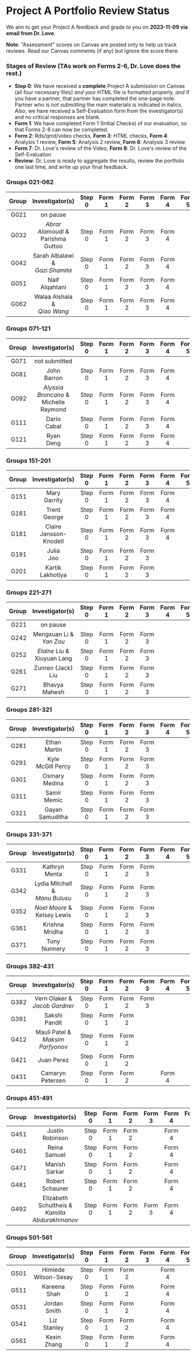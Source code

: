 # Project A Portfolio Review Status

We aim to get your Project A feedback and grade to you on **2023-11-09 via email from Dr. Love**. 

**Note**: "Assessment" scores on Canvas are posted only to help us track reviews. Read our Canvas comments (if any) but ignore the score there.

### Stages of Review (TAs work on Forms 2-6, Dr. Love does the rest.)

- **Step 0**: We have received a **complete** Project A submission on Canvas (all four necessary files) *and* your HTML file is formatted properly, *and* if you have a partner, that partner has completed the one-page note. Partner who is *not submitting* the main materials is indicated in italics. *Also*, we have received a Self-Evaluation form from the investigator(s) and no critical responses are blank.
- **Form 1**: We have completed Form 1 (Initial Checks) of our evaluation, so that Forms 2-8 can now be completed.
- **Form 2**: Rds/qmd/video checks, **Form 3**: HTML checks, **Form 4**: Analysis 1 review, **Form 5**: Analysis 2 review, **Form 6**: Analysis 3 review
- **Form 7**: Dr. Love's review of the Video, **Form 8**: Dr. Love's review of the Self-Evaluation
- **Review**: Dr. Love is ready to aggregate the results, review the portfolio one last time, and write up your final feedback.

### Groups 021-062

Group | Investigator(s) | Step 0 | Form 1 | Form 2 | Form 3 | Form 4 | Form 5 | Form 6 | Form 7 | Form 8 | Review |
-----: | :-------------------------: | :-----: | :-----: | :-----: | :-----: | :-----: | :-----: | :-----: | :-----: | :-----: | :-----: |
G021 | on pause |
G032 | *Abrar Alamoudi* & <br /> Parishma Guttoo | Step 0 | Form 1 | Form 2 | Form 3 | Form 4 | | | | Form 8 |
G042 | Sarah Albalawi & <br /> *Gazi Shamita* | Step 0 | Form 1 | Form 2 | Form 3 | Form 4 | | | | Form 8 |
G051 | Naif <br /> Alqahtani | Step 0 | Form 1 | Form 2 | Form 3 | Form 4 |
G062 | Walaa Alshaia & <br /> *Qiao Wang* | Step 0 | Form 1 | Form 2 | Form 3 | Form 4 | | | | Form 8 |

### Groups 071-121

Group | Investigator(s) | Step 0 | Form 1 | Form 2 | Form 3 | Form 4 | Form 5 | Form 6 | Form 7 | Form 8 | Review |
-----: | :-------------------------: | :-----: | :-----: | :-----: | :-----: | :-----: | :-----: | :-----: | :-----: | :-----: | :-----: |
G071 | not submitted |
G081 | John <br /> Barron | Step 0 | Form 1 | Form 2 | Form 3 | Form 4 | 
G092 | *Alyssia Broncano* & <br /> Michelle Raymond | Step 0 | Form 1 | Form 2 | Form 3 | Form 4 | | Form 6 | | Form 8 |
G111 | Dario <br /> Cabal | Step 0 | Form 1 | Form 2 | Form 3 | Form 4 | | | | Form 8 | 
G121 | Ryan <br /> Deng | Step 0 | Form 1 | Form 2 | Form 3 | Form 4 | 

### Groups 151-201

Group | Investigator(s) | Step 0 | Form 1 | Form 2 | Form 3 | Form 4 | Form 5 | Form 6 | Form 7 | Form 8 | Review |
-----: | :-------------------------: | :-----: | :-----: | :-----: | :-----: | :-----: | :-----: | :-----: | :-----: | :-----: | :-----: |
G151 | Mary <br /> Garrity | Step 0 | Form 1 | Form 2 | Form 3 | Form 4 | | | | Form 8 |
G161 | Trent <br /> George | Step 0 | Form 1 | Form 2 | Form 3 | Form 4 | | | | Form 8 |
G181 | Claire <br /> Jansson-Knodell | Step 0 | Form 1 | Form 2 | Form 3 | Form 4 | | | | Form 8 |
G191 | Julia <br /> Joo | Step 0 | Form 1 | Form 2 | Form 3 |
G201 | Kartik <br /> Lakhotiya | Step 0 | Form 1 | Form 2 | Form 3 |

### Groups 221-271

Group | Investigator(s) | Step 0 | Form 1 | Form 2 | Form 3 | Form 4 | Form 5 | Form 6 | Form 7 | Form 8 | Review |
-----: | :-------------------------: | :-----: | :-----: | :-----: | :-----: | :-----: | :-----: | :-----: | :-----: | :-----: | :-----: |
G221 | on pause |
G242 | Mengxuan Li & <br /> *Yan Zou* | Step 0 | Form 1 | Form 2 | Form 3 | | | | | Form 8 |
G252 | *Elaine Liu* & <br /> Xiuyuan Lang | Step 0 | Form 1 | Form 2 | Form 3 | | | | | Form 8 |
G261 | Zunren (Jack) <br /> Liu | Step 0 | Form 1 | Form 2 | Form 3 | | | | | Form 8 |
G271 | Bhavya <br /> Mahesh | Step 0 | Form 1 | Form 2 | Form 3 |

### Groups 281-321

Group | Investigator(s) | Step 0 | Form 1 | Form 2 | Form 3 | Form 4 | Form 5 | Form 6 | Form 7 | Form 8 | Review |
-----: | :-------------------------: | :-----: | :-----: | :-----: | :-----: | :-----: | :-----: | :-----: | :-----: | :-----: | :-----: |
G281 | Ethan <br /> Martin | Step 0 | Form 1 | Form 2 | Form 3 |
G291 | Kyle <br /> McGill Percy | Step 0 | Form 1 | Form 2 | Form 3 |
G301 | Osmary <br /> Medina | Step 0 | Form 1 | Form 2 | Form 3 |
G311 | Samir <br /> Memic | Step 0 | Form 1 | Form 2 | Form 3 | | | | | Form 8 |
G321 | Gayan <br /> Samuditha | Step 0 | Form 1 | Form 2 | Form 3 |

### Groups 331-371

Group | Investigator(s) | Step 0 | Form 1 | Form 2 | Form 3 | Form 4 | Form 5 | Form 6 | Form 7 | Form 8 | Review |
-----: | :-------------------------: | :-----: | :-----: | :-----: | :-----: | :-----: | :-----: | :-----: | :-----: | :-----: | :-----: |
G331 | Kathryn <br /> Menta | Step 0 | Form 1 | Form 2 | Form 3 |
G342 | Lydia Mitchell & <br /> *Manu Bulusu* | Step 0 | Form 1 | Form 2 | Form 3 | | | | | Form 8 |
G352 | *Noel Moore* & <br /> Kelsey Lewis | Step 0 | Form 1 | Form 2 | Form 3 | | | | | Form 8 |
G361 | Krishna <br /> Mridha | Step 0 | Form 1 | Form 2 | Form 3 | | | | | Form 8
G371 | Tony <br /> Nunnery | Step 0 | Form 1 | Form 2 | Form 3 | | | | | Form 8

### Groups 382-431

Group | Investigator(s) | Step 0 | Form 1 | Form 2 | Form 3 | Form 4 | Form 5 | Form 6 | Form 7 | Form 8 | Review |
-----: | :-------------------------: | :-----: | :-----: | :-----: | :-----: | :-----: | :-----: | :-----: | :-----: | :-----: | :-----: |
G382 | Vern Olaker & <br /> *Jacob Gardner* | Step 0 | Form 1 | Form 2 | Form 3 | | | | | Form 8 |
G391 | Sakshi <br /> Pandit | Step 0 | Form 1 |Form 2 | | | | | | Form 8 |
G412 | Mauli Patel & <br /> *Maksim Parfyonov* | Step 0 | Form 1 | Form 2 | | | | | | Form 8 |
G421 | Juan Perez | Step 0 | Form 1 | Form 2 | | | | | | Form 8 |
G431 | Camaryn <br /> Petersen | Step 0 | Form 1 | Form 2 | | Form 4 | | Form 6 | 

### Groups 451-491

Group | Investigator(s) | Step 0 | Form 1 | Form 2 | Form 3 | Form 4 | Form 5 | Form 6 | Form 7 | Form 8 | Review |
-----: | :-------------------------: | :-----: | :-----: | :-----: | :-----: | :-----: | :-----: | :-----: | :-----: | :-----: | :-----: |
G451 | Justin <br /> Robinson | Step 0 | Form 1 | Form 2 | | Form 4 | | Form 6 | 
G461 | Reina <br /> Samuel | Step 0 | Form 1 | Form 2 | | Form 4 | | Form 6 |
G471 | Manish <br /> Sarkar | Step 0 | Form 1 | Form 2 | | Form 4 | | Form 6 |
G481 | Robert <br /> Schauner | Step 0 | Form 1 | Form 2 | | Form 4 | | Form 6 | | Form 8 |
G492 | Elizabeth <br /> Schultheis & <br /> *Kamilla* <br /> *Abdurakhmanov* | Step 0 | Form 1 | Form 2 | Form 3 | Form 4 | | | | Form 8 |

### Groups 501-561

Group | Investigator(s) | Step 0 | Form 1 | Form 2 | Form 3 | Form 4 | Form 5 | Form 6 | Form 7 | Form 8 | Review |
-----: | :-------------------------: | :-----: | :-----: | :-----: | :-----: | :-----: | :-----: | :-----: | :-----: | :-----: | :-----: |
G501 | Himiede <br /> Wilson-Sesay | Step 0 | Form 1 | Form 2 | | Form 4 |
G511 | Kareena <br /> Shah | Step 0 | Form 1 | Form 2 | | Form 4 |
G531 | Jordan <br /> Smith | Step 0 | Form 1 | Form 2 | | Form 4 |  |  |  | Form 8 |
G541 | Liz <br /> Stanley | Step 0 | Form 1 | Form 2 |  | Form 4  |  |  |  | Form 8 |
G561 | Kexin <br /> Zhang | Step 0 | Form 1 | Form 2 | | Form 4  |  |  |  | Form 8 |


